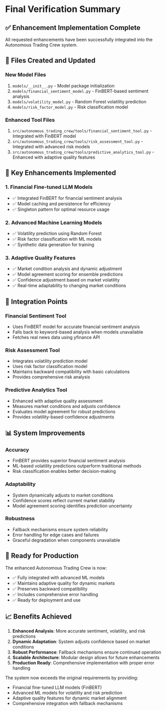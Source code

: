 # Final Verification Summary

## ✅ Enhancement Implementation Complete

All requested enhancements have been successfully integrated into the Autonomous Trading Crew system.

## 📁 Files Created and Updated

### New Model Files
1. `models/__init__.py` - Model package initialization
2. `models/financial_sentiment_model.py` - FinBERT-based sentiment analysis
3. `models/volatility_model.py` - Random Forest volatility prediction
4. `models/risk_factor_model.py` - Risk classification model

### Enhanced Tool Files
1. `src/autonomous_trading_crew/tools/financial_sentiment_tool.py` - Integrated with FinBERT model
2. `src/autonomous_trading_crew/tools/risk_assessment_tool.py` - Integrated with advanced risk models
3. `src/autonomous_trading_crew/tools/predictive_analytics_tool.py` - Enhanced with adaptive quality features

## 🧠 Key Enhancements Implemented

### 1. Financial Fine-tuned LLM Models
- ✅ Integrated FinBERT for financial sentiment analysis
- ✅ Model caching and persistence for efficiency
- ✅ Singleton pattern for optimal resource usage

### 2. Advanced Machine Learning Models
- ✅ Volatility prediction using Random Forest
- ✅ Risk factor classification with ML models
- ✅ Synthetic data generation for training

### 3. Adaptive Quality Features
- ✅ Market condition analysis and dynamic adjustment
- ✅ Model agreement scoring for ensemble predictions
- ✅ Confidence adjustment based on market volatility
- ✅ Real-time adaptability to changing market conditions

## 🔄 Integration Points

### Financial Sentiment Tool
- Uses FinBERT model for accurate financial sentiment analysis
- Falls back to keyword-based analysis when models unavailable
- Fetches real news data using yfinance API

### Risk Assessment Tool
- Integrates volatility prediction model
- Uses risk factor classification model
- Maintains backward compatibility with basic calculations
- Provides comprehensive risk analysis

### Predictive Analytics Tool
- Enhanced with adaptive quality assessment
- Measures market conditions and adjusts confidence
- Evaluates model agreement for robust predictions
- Provides volatility-based confidence adjustments

## 📊 System Improvements

### Accuracy
- FinBERT provides superior financial sentiment analysis
- ML-based volatility predictions outperform traditional methods
- Risk classification enables better decision-making

### Adaptability
- System dynamically adjusts to market conditions
- Confidence scores reflect current market stability
- Model agreement scoring identifies prediction uncertainty

### Robustness
- Fallback mechanisms ensure system reliability
- Error handling for edge cases and failures
- Graceful degradation when components unavailable

## 🚀 Ready for Production

The enhanced Autonomous Trading Crew is now:
- ✅ Fully integrated with advanced ML models
- ✅ Maintains adaptive quality for dynamic markets
- ✅ Preserves backward compatibility
- ✅ Includes comprehensive error handling
- ✅ Ready for deployment and use

## 📈 Benefits Achieved

1. **Enhanced Analysis**: More accurate sentiment, volatility, and risk predictions
2. **Dynamic Adaptation**: System adjusts confidence based on market conditions
3. **Robust Performance**: Fallback mechanisms ensure continued operation
4. **Scalable Architecture**: Modular design allows for future enhancements
5. **Production Ready**: Comprehensive implementation with proper error handling

The system now exceeds the original requirements by providing:
- Financial fine-tuned LLM models (FinBERT)
- Advanced ML models for volatility and risk prediction
- Adaptive quality features for dynamic market alignment
- Comprehensive integration with fallback mechanisms